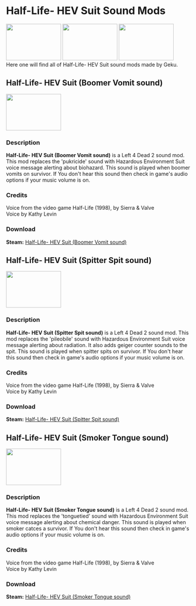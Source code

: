 # Half-Life- HEV Suit Sound Mods
<img src="https://steamuserimages-a.akamaihd.net/ugc/918044561808317045/60BE7E44FC6E5A4771D2CBE95B0D8AC1E0322C79/" width="150" height="100"> <img src="https://steamuserimages-a.akamaihd.net/ugc/914672854143236799/527E002741D0B1678573D8BA8B403AA12BCD9C7E/" width="150" height="100"> <img src="https://steamuserimages-a.akamaihd.net/ugc/947332417666495934/D52E80B08D1C18E0A6808897A6F4471FA518DECA/?imw=637&imh=358&ima=fit&impolicy=Letterbox&imcolor=%23000000&letterbox=true" width="150" height="100"> <br/>
Here one will find all of Half-Life- HEV Suit sound mods made by Geku.

## Half-Life- HEV Suit (Boomer Vomit sound)
<img src="https://steamuserimages-a.akamaihd.net/ugc/918044561808317045/60BE7E44FC6E5A4771D2CBE95B0D8AC1E0322C79/" width="150" height="100">

### Description
**Half-Life- HEV Suit (Boomer Vomit sound)** is a Left 4 Dead 2 sound mod. This mod replaces the 'pukricide' sound with Hazardous Environment Suit voice message alerting about biohazard. This sound is played when boomer vomits on survivor. If You don't hear this sound then check in game's audio options if your music volume is on.

### Credits
Voice from the video game Half-Life (1998), by Sierra & Valve <br/>
Voice by Kathy Levin

### Download

 **Steam:** [Half-Life- HEV Suit (Boomer Vomit sound)](https://steamcommunity.com/sharedfiles/filedetails/?id=1324210106)
 
## Half-Life- HEV Suit (Spitter Spit sound)

<img src="https://steamuserimages-a.akamaihd.net/ugc/914672854143236799/527E002741D0B1678573D8BA8B403AA12BCD9C7E/" width="150" height="100">

### Description
**Half-Life- HEV Suit (Spitter Spit sound)** is a Left 4 Dead 2 sound mod. This mod replaces the 'pileobile' sound with Hazardous Environment Suit voice message alerting about radiation. It also adds geiger counter sounds to the spit. This sound is played when spitter spits on survivor. If You don't hear this sound then check in game's audio options if your music volume is on.

### Credits
Voice from the video game Half-Life (1998), by Sierra & Valve <br/>
Voice by Kathy Levin

### Download

 **Steam:** [Half-Life- HEV Suit (Spitter Spit sound)](https://steamcommunity.com/sharedfiles/filedetails/?id=1385882009)
 
## Half-Life- HEV Suit (Smoker Tongue sound)

<img src="https://steamuserimages-a.akamaihd.net/ugc/947332417666495934/D52E80B08D1C18E0A6808897A6F4471FA518DECA/?imw=637&imh=358&ima=fit&impolicy=Letterbox&imcolor=%23000000&letterbox=true" width="150" height="100">

### Description
**Half-Life- HEV Suit (Smoker Tongue sound)** is a Left 4 Dead 2 sound mod. This mod replaces the 'tonguetied' sound with Hazardous Environment Suit voice message alerting about chemical danger. This sound is played when smoker catces a survivor. If You don't hear this sound then check in game's audio options if your music volume is on.

### Credits
Voice from the video game Half-Life (1998), by Sierra & Valve <br/>
Voice by Kathy Levin

### Download

 **Steam:** [Half-Life- HEV Suit (Smoker Tongue sound)](https://steamcommunity.com/sharedfiles/filedetails/?id=1385882009)
